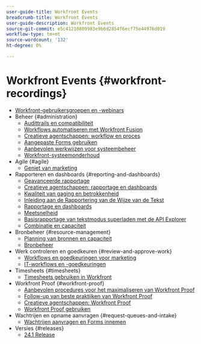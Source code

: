 ```yaml
---
user-guide-title: Workfront Events
breadcrumb-title: Workfront Events
user-guide-description: Workfront Events
source-git-commit: e5c41210809983e9b6d2854f6ecf75e44976d019
workflow-type: tm+mt
source-wordcount: '132'
ht-degree: 0%

---
```



# Workfront Events {#workfront-recordings}

+ [Workfront-gebruikersgroepen en -webinars](overview.md)
+ Beheer {#administration}
   + [Audittrails en compatibiliteit](user-groups/audit-trails-and-compliance.md)
   + [Workflows automatiseren met Workfront Fusion](user-groups/automating-workflows-with-workfront-fusion.md)
   + [Creatieve agentschappen: workflow en proces](user-groups/creative-agencies-workflows-and-process.md)
   + [Aangepaste Forms gebruiken](user-groups/leveraging-custom-forms.md)
   + [Aanbevolen werkwijzen voor systeembeheer](user-groups/system-admin-best-practices.md)
   + [Workfront-systeemonderhoud](user-groups/workfront-system-maintenance.md)
+ Agile {#agile}
   + [Geniet van marketing](user-groups/agile-in-marketing.md)
+ Rapporteren en dashboards {#reporting-and-dashboards}
   + [Geavanceerde rapportage](user-groups/advanced-reporting.md)
   + [Creatieve agentschappen: rapportage en dashboards](user-groups/creative-agencies-reporting-and-dashboards.md)
   + [Kwaliteit van gaging en betrokkenheid](webinars/gauging-quality-and-engagement.md)
   + [Inleiding aan de Rapportering van de Wijze van de Tekst](webinars/introduction-to-text-mode-reporting.md)
   + [Rapportage en dashboards](user-groups/reporting-and-dashboards.md)
   + [Meetsnelheid](webinars/measuring-velocity.md)
   + [Basisrapportage van tekstmodus superladen met de API Explorer](webinars/supercharge-basic-text-mode-reporting-using-the-api-explorer.md)
   + [Combinatie en capaciteit](webinars/understanding-mix-and-capacity.md)
+ Bronbeheer {#resource-management}
   + [Planning van bronnen en capaciteit](user-groups/resource-and-capacity-planning.md)
   + [Bronbeheer](user-groups/resource-management.md)
+ Werk controleren en goedkeuren {#review-and-approve-work}
   + [Workflows en goedkeuringen voor marketing](user-groups/marketing-workflows-and-approvals.md)
   + [IT-workflows en -goedkeuringen](user-groups/it-workflows-and-approvals.md)
+ Timesheets {#timesheets}
   + [Timesheets gebruiken in Workfront](user-groups/utilizing-timesheets-in-workfront.md)
+ Workfront Proof {#workfront-proof}
   + [Aanbevolen procedures voor het maximaliseren van Workfront Proof](webinars/best-practices-to-maximize-workfront-proof.md)
   + [Follow-up van beste praktijken van Workfront Proof](webinars/follow-up-to-workfront-proof-best-practices.md)
   + [Creatieve agentschappen: Workfront Proof](user-groups/creative-agencies-workfront-proof.md)
   + [Workfront Proof gebruiken](user-groups/leveraging-workfront-proof.md)
+ Wachtrijen en opname aanvragen {#request-queues-and-intake}
   + [Wachtrijen aanvragen en Forms innemen](user-groups/request-queues-and-intake-forms.md)
+ Versies {#releases}
   + [24.1 Release](webinars/24-1-release-webinar.md)
